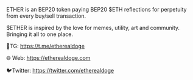 ETHER is an BEP20 token paying BEP20 $ETH reflections for perpetuity from every buy/sell transaction.

$ETHER is inspired by the love for memes, utility, art and community. Bringing it all to one place.

📱TG: https://t.me/etherealdoge

🌐 Web: https://etherealdoge.com

🐦Twitter: https://twitter.com/etherealdoge

